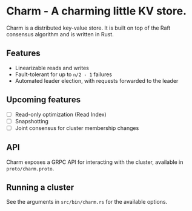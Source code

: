 # Charm - A charming little KV store.

Charm is a distributed key-value store.
It is built on top of the Raft consensus algorithm and is written in Rust.

## Features
- Linearizable reads and writes
- Fault-tolerant for up to `n/2 - 1` failures
- Automated leader election, with requests forwarded to the leader

## Upcoming features
- [ ] Read-only optimization (Read Index)
- [ ] Snapshotting
- [ ] Joint consensus for cluster membership changes

## API
Charm exposes a GRPC API for interacting with the cluster, available in `proto/charm.proto`.

## Running a cluster
See the arguments in `src/bin/charm.rs` for the available options.
